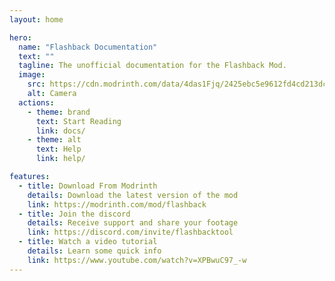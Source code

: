 ```yaml
---
layout: home

hero:
  name: "Flashback Documentation"
  text: ""
  tagline: The unofficial documentation for the Flashback Mod.
  image:
    src: https://cdn.modrinth.com/data/4das1Fjq/2425ebc5e9612fd4cd213dc7fc20eaebf626fd66.png
    alt: Camera
  actions:
    - theme: brand
      text: Start Reading
      link: docs/
    - theme: alt
      text: Help
      link: help/

features:
  - title: Download From Modrinth
    details: Download the latest version of the mod
    link: https://modrinth.com/mod/flashback
  - title: Join the discord
    details: Receive support and share your footage
    link: https://discord.com/invite/flashbacktool
  - title: Watch a video tutorial
    details: Learn some quick info
    link: https://www.youtube.com/watch?v=XPBwuC97_-w
---
```

